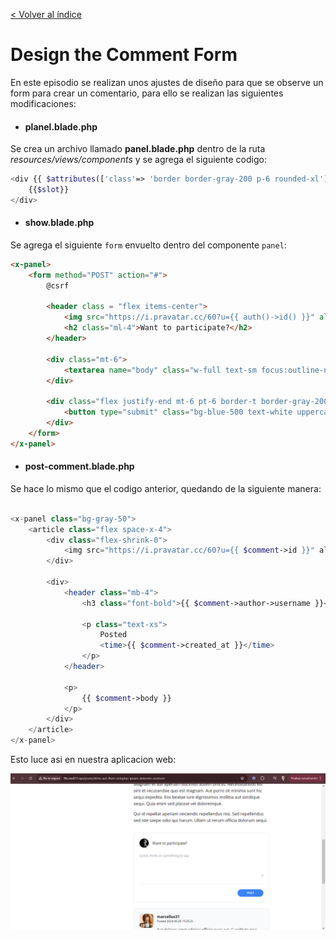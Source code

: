 [< Volver al índice](../index.md)

# Design the Comment Form

En este episodio se realizan unos ajustes de diseño para que se observe un form para crear un comentario, para ello se realizan las siguientes modificaciones:

- #### planel.blade.php

Se crea un archivo llamado **panel.blade.php** dentro de la ruta *resources/views/components* y se agrega el siguiente codigo:

```php
<div {{ $attributes(['class'=> 'border border-gray-200 p-6 rounded-xl'])}}>
    {{$slot}}
</div>

```
- #### show.blade.php

Se agrega el siguiente `form` envuelto dentro del componente `panel`:

```html
<x-panel>
    <form method="POST" action="#">
        @csrf

        <header class = "flex items-center">
            <img src="https://i.pravatar.cc/60?u={{ auth()->id() }}" alt="" width="40" height="60" class="rounded-full">
            <h2 class="ml-4">Want to participate?</h2>
        </header>

        <div class="mt-6">
            <textarea name="body" class="w-full text-sm focus:outline-none focus:ring" cols="30" rows="5" placeholder="Quick, think on something to say"></textarea>
        </div>

        <div class="flex justify-end mt-6 pt-6 border-t border-gray-200">
            <button type="submit" class="bg-blue-500 text-white uppercase font-semibold text-xs py-2 px-10 rounded-2xl hover:bg-blue-600">POST</button>
        </div>
    </form>
</x-panel>
```

- #### post-comment.blade.php

Se hace lo mismo que el codigo anterior, quedando de la siguiente manera:

```php

<x-panel class="bg-gray-50">
    <article class="flex space-x-4">
        <div class="flex-shrink-0">
            <img src="https://i.pravatar.cc/60?u={{ $comment->id }}" alt="" width="60" height="60" class="rounded-xl">
        </div>

        <div>
            <header class="mb-4">
                <h3 class="font-bold">{{ $comment->author->username }}</h3>

                <p class="text-xs">
                    Posted
                    <time>{{ $comment->created_at }}</time>
                </p>
            </header>

            <p>
                {{ $comment->body }}
            </p>
        </div>
    </article>
</x-panel>
```

Esto luce asi en nuestra aplicacion web:

![Post-Design](../images/Post-Design.png)


